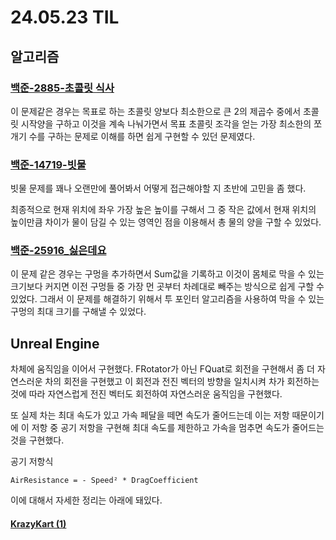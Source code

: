 # 24.05.23 TIL

## 알고리즘

### [백준-2885-초콜릿 식사](https://www.acmicpc.net/problem/2885)

이 문제같은 경우는 목표로 하는 초콜릿 양보다 최소한으로 큰 2의 제곱수 중에서 초콜릿 시작양을 구하고 이것을 계속 나눠가면서 목표 초콜릿 조각을 얻는 가장 최소한의 쪼개기 수를 구하는 문제로 이해를 하면 쉽게 구현할 수 있던 문제였다.

### [백준-14719-빗물](https://www.acmicpc.net/problem/14719)

빗물 문제를 꽤나 오랜만에 풀어봐서 어떻게 접근해야할 지 초반에 고민을 좀 했다.

최종적으로 현재 위치에 좌우 가장 높은 높이를 구해서 그 중 작은 값에서 현재 위치의 높이만큼 차이가 물이 담길 수 있는 영역인 점을 이용해서 총 물의 양을 구할 수 있었다.

### [백준-25916\_싫은데요](https://www.acmicpc.net/problem/25916)

이 문제 같은 경우는 구멍을 추가하면서 Sum값을 기록하고 이것이 몸체로 막을 수 있는 크기보다 커지면 이전 구멍들 중 가장 먼 곳부터 차례대로 빼주는 방식으로 쉽게 구할 수 있었다. 그래서 이 문제를 해결하기 위해서 투 포인터 알고리즘을 사용하여 막을 수 있는 구멍의 최대 크기를 구해낼 수 있었다.

## Unreal Engine

차체에 움직임을 이어서 구현했다. FRotator가 아닌 FQuat로 회전을 구현해서 좀 더 자연스러운 차의 회전을 구현했고 이 회전과 전진 벡터의 방향을 일치시켜 차가 회전하는 것에 따라 자연스럽게 전진 벡터도 회전하여 자연스러운 움직임을 구현했다.

또 실제 차는 최대 속도가 있고 가속 페달을 떼면 속도가 줄어드는데 이는 저항 때문이기에 이 저항 중 공기 저항을 구현해 최대 속도를 제한하고 가속을 멈추면 속도가 줄어드는 것을 구현했다.

공기 저항식

```
AirResistance = - Speed² * DragCoefficient
```

이에 대해서 자세한 정리는 아래에 돼있다.

#### [KrazyKart (1)](</Unreal%20Engine/실습/KrazyKarts/KrazyKarts%20(1).md>)
